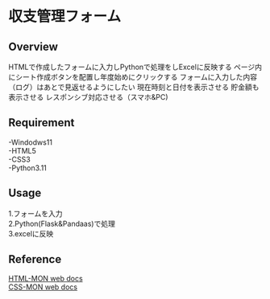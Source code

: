# 収支管理フォーム

## Overview
HTMLで作成したフォームに入力しPythonで処理をしExcelに反映する
ページ内にシート作成ボタンを配置し年度始めにクリックする
フォームに入力した内容（ログ）はあとで見返せるようにしたい
現在時刻と日付を表示させる
貯金額も表示させる
レスポンシブ対応させる（スマホ&PC)

## Requirement
-Windodws11  
-HTML5  
-CSS3  
-Python3.11  

## Usage
1.フォームを入力  
2.Python(Flask&Pandaas)で処理  
3.excelに反映  


## Reference
[HTML-MON web docs](https://developer.mozilla.org/ja/docs/Web/HTML)  
[CSS-MON web docs](https://developer.mozilla.org/ja/docs/Learn/CSS)

